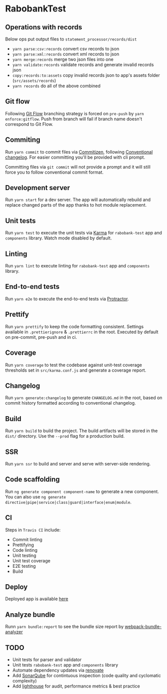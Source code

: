 # RabobankTest

## Operations with records

Below ops put output files to `statement_processor/records/dist`

- `yarn parse:csv:records` convert csv records to json
- `yarn parse:xml:records` convert xml records to json
- `yarn merge:records` merge two json files into one
- `yarn validate:records` validate records and generate invalid records json
- `copy:records:to:assets` copy invalid records json to app's assets folder (`src/assets/records`)
- `yarn records` do all of the above combined

## Git flow

Following [Git Flow](https://nvie.com/posts/a-successful-git-branching-model/) branching strategy is forced
on `pre-push` by `yarn enforce:gitflow`. Push from branch will fail if branch name doesn't correspond to Git Flow.

## Commiting

Run `yarn commit` to commit files via [Commitizen](https://github.com/commitizen/cz-cli),
following [Conventional changelog](https://github.com/conventional-changelog/conventional-changelog).
For easier committing you'll be provided with cli prompt.

Committing files via `git commit` will not provide a prompt and it will still force you to follow conventional commit format.

## Development server

Run `yarn start` for a dev server. The app will automatically rebuild and replace changed parts of the app thanks to hot module replacement.

## Unit tests

Run `yarn test` to execute the unit tests via [Karma](https://karma-runner.github.io) for `rabobank-test` app and `components` library. Watch mode disabled by default.

## Linting

Run `yarn lint` to execute linting for `rabobank-test` app and `components` library.

## End-to-end tests

Run `yarn e2e` to execute the end-to-end tests via [Protractor](http://www.protractortest.org/).

## Prettify

Run `yarn prettify` to keep the code formatting consistent. Settings available in `.prettierignore` & `.prettierrc` in the root.
Executed by default on pre-commit, pre-push and in ci.

## Coverage

Run `yarn coverage` to test the codebase against unit-test coverage thresholds set in `src/karma.conf.js` and generate a coverage report.

## Changelog

Run `yarn generate:changelog` to generate `CHANGELOG.md` in the root, based on commit history formatted according to conventional changelog.

## Build

Run `yarn build` to build the project. The build artifacts will be stored in the `dist/` directory. Use the `--prod` flag for a production build.

## SSR

Run `yarn ssr` to build and server and serve with server-side rendering.

## Code scaffolding

Run `ng generate component component-name` to generate a new component. You can also use `ng generate directive|pipe|service|class|guard|interface|enum|module`.

## CI

Steps in `Travis CI` include:

- Commit linting
- Prettifying
- Code linting
- Unit testing
- Unit test coverage
- E2E testing
- Build

## Deploy

Deployed app is available [here](https://nongrata081.github.io/rabobank-test/)

## Analyze bundle

Runn `yarn bundle:report` to see the bundle size report by [webpack-bundle-analyzer](https://github.com/webpack-contrib/webpack-bundle-analyzer)

## TODO

- Unit tests for parser and validator
- Unit tests `rabobank-test` app and `components` library
- Automate dependency updates via [renovate](https://github.com/renovatebot/renovate)
- Add [SonarQube](https://github.com/SonarSource/sonarqube) for contintuous inspection (code quality and cyclomatic complexity)
- Add [lighthouse](https://github.com/GoogleChrome/lighthouse) for audit, performance metrics & best practice
